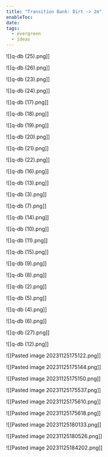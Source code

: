```yaml
---
title: "Transition Bank: Dirt -> 2m"
enableToc: 
date: 
tags:
  - evergreen
  - ideas
---
```

![[q-db (25).png]]

![[q-db (26).png]]

![[q-db (23).png]]

![[q-db (24).png]]

![[q-db (17).png]]

![[q-db (18).png]]

![[q-db (19).png]]

![[q-db (20).png]]

![[q-db (21).png]]

![[q-db (22).png]]

![[q-db (16).png]]

![[q-db (13).png]]

![[q-db (3).png]]

![[q-db (7).png]]

![[q-db (14).png]]

![[q-db (10).png]]

![[q-db (11).png]]

![[q-db (15).png]]

![[q-db (9).png]]

![[q-db (8).png]]

![[q-db (2).png]]

![[q-db (5).png]]

![[q-db (4).png]]

![[q-db (6).png]]

![[q-db (27).png]]

![[q-db (12).png]]

![[Pasted image 20231125175122.png]]

![[Pasted image 20231125175144.png]]

![[Pasted image 20231125175150.png]]

![[Pasted image 20231125175537.png]]

![[Pasted image 20231125175610.png]]

![[Pasted image 20231125175618.png]]

![[Pasted image 20231125180133.png]]

![[Pasted image 20231125180526.png]]

![[Pasted image 20231125184202.png]]
